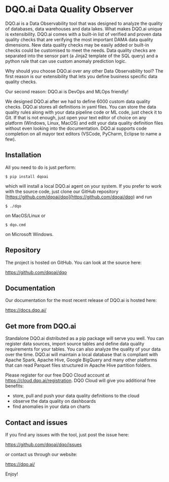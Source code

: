 DQO.ai Data Quality Observer
============================

DQO.ai is a Data Observability tool that was designed to analyze the quality of databases, data warehouses and data lakes.
What makes DQO.ai unique is extensibility. DQO.ai comes with a built-in list of verified and proven data quality checks
that are verifying the most important DAMA data quality dimensions. 
New data quality checks may be easily added or built-in checks could be customised to meet the needs.
Data quality checks are separated into the sensor part (a Jinja2 template of the SQL query) and a python rule that
can use custom anomaly prediction logic.

Why should you choose DQO.ai over any other Data Observability tool? The first reason is our extensibility that lets you
define business specific data quality checks. 

Our second reason: DQO.ai is DevOps and MLOps friendly! 

We designed DQO.ai after we had to define 6000 custom data quality checks.
DQO.ai stores all definitions in yaml files. You can store the data quality rules along with your data pipeline code or ML code, just check it to Git.
If that is not enough, just open your text editor of choice on any platform (Windows, Linux, MacOS) and edit your data quality
definition files without even looking into the documentation. DQO.ai supports code completion on all mayor text editors (VSCode, PyCharm, Eclipse to name a few).


Installation
------------
All you need to do is just perform:

 ``$ pip install dqoai``

which will install a local DQO.ai agent on your system. 
If you prefer to work with the source code, just clone our GitHub repository [https://github.com/dqoai/dqo](https://github.com/dqoai/dqo)
and run 

 ``$ ./dqo``

on MacOS/Linux or

 ``$ dqo.cmd``

on Microsoft Windows.


Repository
----------
The project is hosted on GitHub. You can look at the source here:

  https://github.com/dqoai/dqo


Documentation
-------------
Our documentation for the most recent release of DQO.ai is hosted here:

  https://docs.dqo.ai/
  

Get more from DQO.ai
--------------------
Standalone DQO.ai distributed as a pip package will serve you well. You can register data sources, import source tables
and define data quality requirements for your tables. You can also analyze the quality of your data over the time. 
DQO.ai will maintain a local database that is compliant with Apache Spark, Apache Hive, Google BigQuery and many other platforms
that can read Parquet files structured in Apache Hive partition folders. 

Please register for our free DQO Cloud account at https://cloud.dqo.ai/registration. DQO Cloud will give you additional free benefits:
- store, pull and push your data quality definitions to the cloud
- observe the data quality on dashboards
- find anomalies in your data on charts


Contact and issues
------------------
If you find any issues with the tool, just post the issue here:

  https://github.com/dqoai/dqo/issues

or contact us through our website:

 https://dqo.ai/

Enjoy!